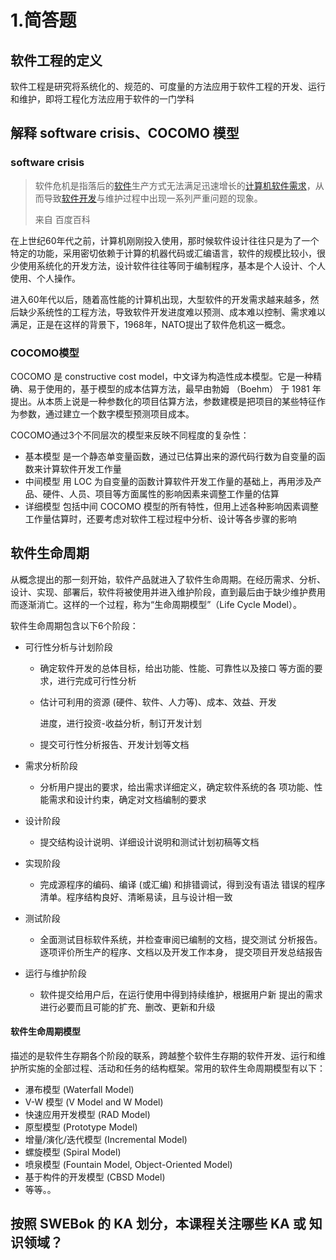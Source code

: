 # 1.简答题
## 软件工程的定义
软件工程是研究将系统化的、规范的、可度量的方法应用于软件工程的开发、运行和维护，即将工程化方法应用于软件的一门学科
## 解释 software crisis、COCOMO 模型
### software crisis

> 软件危机是指落后的[软件](https://baike.baidu.com/item/%E8%BD%AF%E4%BB%B6)生产方式无法满足迅速增长的[计算机软件](https://baike.baidu.com/item/%E8%AE%A1%E7%AE%97%E6%9C%BA%E8%BD%AF%E4%BB%B6)[需求](https://baike.baidu.com/item/%E9%9C%80%E6%B1%82)，从而导致[软件开发](https://baike.baidu.com/item/%E8%BD%AF%E4%BB%B6%E5%BC%80%E5%8F%91)与维护过程中出现一系列严重问题的现象。
>
>  来自 百度百科

在上世纪60年代之前，计算机刚刚投入使用，那时候软件设计往往只是为了一个特定的功能，采用密切依赖于计算的机器代码或汇编语言，软件的规模比较小，很少使用系统化的开发方法，设计软件往往等同于编制程序，基本是个人设计、个人使用、个人操作。

进入60年代以后，随着高性能的计算机出现，大型软件的开发需求越来越多，然后缺少系统性的工程方法，导致软件开发进度难以预测、成本难以控制、需求难以满足，正是在这样的背景下，1968年，NATO提出了软件危机这一概念。

### COCOMO模型

COCOMO 是 constructive cost model，中文译为构造性成本模型。它是一种精确、易于使用的，基于模型的成本估算方法，最早由勃姆 （Boehm） 于 1981 年提出。从本质上说是一种参数化的项目估算方法，参数建模是把项目的某些特征作为参数，通过建立一个数字模型预测项目成本。

COCOMO通过3个不同层次的模型来反映不同程度的复杂性：

* 基本模型
  是一个静态单变量函数，通过已估算出来的源代码行数为自变量的函数来计算软件开发工作量
* 中间模型
  用 LOC 为自变量的函数计算软件开发工作量的基础上，再用涉及产品、硬件、人员、项目等方面属性的影响因素来调整工作量的估算
* 详细模型
  包括中间 COCOMO 模型的所有特性，但用上述各种影响因素调整工作量估算时，还要考虑对软件工程过程中分析、设计等各步骤的影响

## 软件生命周期

从概念提出的那一刻开始，软件产品就进入了软件生命周期。在经历需求、分析、设计、实现、部署后，软件将被使用并进入维护阶段，直到最后由于缺少维护费用而逐渐消亡。这样的一个过程，称为“生命周期模型”（Life Cycle Model）。

软件生命周期包含以下6个阶段：

* 可行性分析与计划阶段

  * 确定软件开发的总体目标，给出功能、性能、可靠性以及接口 等方面的要求，进行完成可行性分析

  * 估计可利用的资源 (硬件、软件、人力等)、成本、效益、开发

    进度，进行投资-收益分析，制订开发计划

  * 提交可行性分析报告、开发计划等文档

* 需求分析阶段

  * 分析用户提出的要求，给出需求详细定义，确定软件系统的各 项功能、性能需求和设计约束，确定对文档编制的要求

* 设计阶段

  * 提交结构设计说明、详细设计说明和测试计划初稿等文档

* 实现阶段

  * 完成源程序的编码、编译 (或汇编) 和排错调试，得到没有语法 错误的程序清单。程序结构良好、清晰易读，且与设计相一致

* 测试阶段

  * 全面测试目标软件系统，并检查审阅已编制的文档，提交测试 分析报告。逐项评价所生产的程序、文档以及开发工作本身， 提交项目开发总结报告

* 运行与维护阶段

  * 软件提交给用户后，在运行使用中得到持续维护，根据用户新 提出的需求进行必要而且可能的扩充、删改、更新和升级

#### 软件生命周期模型

描述的是软件生存期各个阶段的联系，跨越整个软件生存期的软件开发、运行和维护所实施的全部过程、活动和任务的结构框架。常用的软件生命周期模型有以下：

* 瀑布模型 (Waterfall Model)
* V-W 模型 (V Model and W Model)
* 快速应用开发模型 (RAD Model)
* 原型模型 (Prototype Model)
* 增量/演化/迭代模型 (Incremental Model)
* 螺旋模型 (Spiral Model)
* 喷泉模型 (Fountain Model, Object-Oriented Model)
* 基于构件的开发模型 (CBSD Model)
* 等等。。

## 按照 SWEBok 的 KA 划分，本课程关注哪些 KA 或 知识领域？

